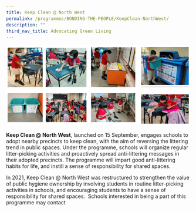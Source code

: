 ```yaml
---
title: Keep Clean @ North West
permalink: /programmes/BONDING-THE-PEOPLE/KeepClean-NorthWest/
description: ""
third_nav_title: Advocating Green Living
---
```

<meta name="description" content="Keep Clean at North West">


![](/images/Programmes/Green%20Living/Keep%20Clean%201.png)

**Keep Clean @ North West**, launched on 15 September, engages schools to adopt nearby precincts to keep clean, with the aim of reversing the littering trend in public spaces. Under the programme, schools will organize regular litter-picking activities and proactively spread anti-littering messages in their adopted precincts. The programme will impart good anti-littering habits for life, and instill a sense of responsibility for shared spaces.  

In 2021, Keep Clean @ North West was restructured to strengthen the value of public hygiene ownership by involving students in routine litter-picking activities in schools, and encouraging students to have a sense of responsibility for shared spaces.  Schools interested in being a part of this programme may contact 